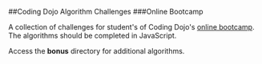 ##Coding Dojo Algorithm Challenges
###Online Bootcamp

A collection of challenges for student's of Coding Dojo's [online bootcamp](http://www.codingdojo.com/online-bootcamp). The algorithms should be completed in JavaScript.

Access the **bonus** directory for additional algorithms.
